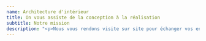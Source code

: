 ```yaml
---
name: Architecture d'intérieur
title: On vous assiste de la conception à la réalisation
subtitle: Notre mission
description: "<p>Nous vous rendons visite sur site pour échanger vos envies, vos besoins …\r\n\nNous venons prendre les mesures nécessaires à l’établissement des plans de votre projet…\r\n\nNous réalisons ensemble un concept …\n\nNous vous proposons plusieurs esquisses…\r\n\nNous vous accompagnons dans le choix des matériaux …\r\n\nNous composons un DCE (dossier de consultation des Entreprises) …\r\n\nNous vous proposons une équipe de qualité pour la réalisation de vos travaux… \r\n\nNous suivons votre chantier …\r\n\nNous vous assistons lors de la réception de votre chantier…\r.</p> <ul class='checked'><li>Free HTML5 Templates</li><li>Free Bootstrap Templates</li><li>Free HTML5 Bootstrap Templates</li></ul><p><a href='#' class='btn btn-primary btn-outline fh5co-content-nav' data-nav-section='contact'>Nous contacter</a></p>"
---
```


